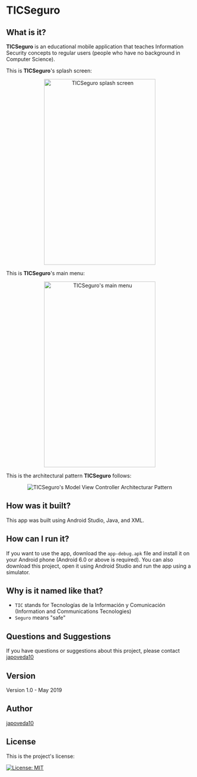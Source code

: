 # TICSeguro

## What is it?

**TICSeguro** is an educational mobile application that teaches Information Security concepts to regular users (people who have no background in Computer Science).

This is **TICSeguro**'s splash screen:

<p align="center">
  <img alt="TICSeguro splash screen" src="https://github.com/JulioPoveda/TICSeguro/blob/master/images/TICSeguro_splash_screen.png?raw=true" height="500" width="300">
</p>

This is **TICSeguro**'s main menu:

<p align="center">
  <img alt="TICSeguro's main menu" src="https://github.com/JulioPoveda/TICSeguro/blob/master/images/TICSeguro_main_menu.png?raw=true" height="500" width="300">
</p>

This is the architectural pattern **TICSeguro** follows:

<p align="center">
  <img alt="TICSeguro's Model View Controller Architecturar Pattern" src="https://raw.githubusercontent.com/japoveda10/TICSeguro/master/images/ARCHITECTURAL_PATTERN.png">
</p>

## How was it built?

This app was built using Android Studio, Java, and XML.

## How can I run it?

If you want to use the app, download the `app-debug.apk` file and install it on your Android phone (Android 6.0 or above is required). You can also download this project, open it using Android Studio and run the app using a simulator.

## Why is it named like that?

* ```TIC``` stands for Tecnologías de la Información y Comunicación (Information and Communications Tecnologies)
* ```Seguro``` means "safe"

## Questions and Suggestions

If you have questions or suggestions about this project, please contact [japoveda10](mailto:ja.poveda10@uniandes.edu.co)

## Version

Version 1.0 - May 2019

## Author

[japoveda10](https://github.com/japoveda10)

## License

This is the project's license:

[![License: MIT](https://img.shields.io/badge/License-MIT-yellow.svg)](https://opensource.org/licenses/MIT)
